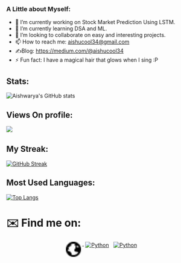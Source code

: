 ### A Little about Myself:

- 🔭 I’m currently working on Stock Market Prediction Using LSTM.
- 🌱 I’m currently learning DSA and ML.
- 👯 I’m looking to collaborate on easy and interesting projects.
- 📫 How to reach me: aishucool34@gmail.com
- ✍️Blog: https://medium.com/@aishucool34
- ⚡ Fun fact: I have a magical hair that glows when I sing :P

## Stats:
![Aishwarya's GitHub stats](https://github-readme-stats.vercel.app/api?username=aishu19-dotcom&show_icons=true&theme=radical)

## Views On profile:
![](https://komarev.com/ghpvc/?username=aishu19-dotcom&color=orange)

## My Streak:
[![GitHub Streak](http://github-readme-streak-stats.herokuapp.com?user=aishu19-dotcom)](https://git.io/streak-stats)

## Most Used Languages:
[![Top Langs](https://github-readme-stats.vercel.app/api/top-langs/?username=aishu19-dotcom)](https://github.com/aishu19-dotcom/github-readme-stats)

# ✉️ Find me on:


<p align="center">
 <a href="https://github.com/aishu19-dotcom/" target="_blank" rel="noopener noreferrer"> <img src="https://raw.githubusercontent.com/iconic/open-iconic/master/svg/globe.svg" alt="Python" height="40" style="vertical-align:top; margin:4px"> </a>
 <a href="https://www.linkedin.com/in/a-p-aishwarya-lakshmi-7741a3204/" target="_blank" rel="noopener noreferrer"> <img src="https://cdn.jsdelivr.net/npm/simple-icons@v3/icons/linkedin.svg" alt="Python" height="40" style="vertical-align:top; margin:4px"></a>
 <a href="mailto:aishucool34@gmail.com"> <img src="https://cdn.jsdelivr.net/npm/simple-icons@v3/icons/gmail.svg" alt="Python" height="40" style="vertical-align:top; margin:4px"></a>
</p>
